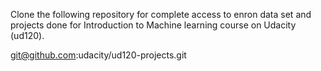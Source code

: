 Clone the following repository for complete access to enron data set and projects done for Introduction to Machine learning course on Udacity (ud120).

git@github.com:udacity/ud120-projects.git
